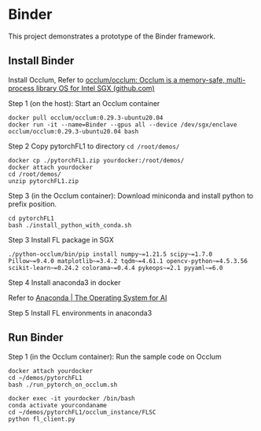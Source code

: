 # Binder

This project demonstrates a prototype of the Binder framework.

## Install Binder

Install Occlum, Refer to [occlum/occlum: Occlum is a memory-safe, multi-process library OS for Intel SGX (github.com)](https://github.com/occlum/occlum/tree/master)

Step 1 (on the host): Start an Occlum container
```
docker pull occlum/occlum:0.29.3-ubuntu20.04
docker run -it --name=Binder --gpus all --device /dev/sgx/enclave occlum/occlum:0.29.3-ubuntu20.04 bash
```

Step 2  Copy pytorchFL1 to directory  `cd /root/demos/`

```
docker cp ./pytorchFL1.zip yourdocker:/root/demos/
docker attach yourdocker
cd /root/demos/
unzip pytorchFL1.zip
```

Step 3 (in the Occlum container): Download miniconda and install python to prefix position.

```
cd pytorchFL1
bash ./install_python_with_conda.sh
```

Step 3 Install FL package in SGX

```
./python-occlum/bin/pip install numpy~=1.21.5 scipy~=1.7.0 Pillow~=9.4.0 matplotlib~=3.4.2 tqdm~=4.61.1 opencv-python~=4.5.3.56 scikit-learn~=0.24.2 colorama~=0.4.4 pykeops~=2.1 pyyaml~=6.0
```

Step 4 Install anaconda3 in docker

Refer to [Anaconda | The Operating System for AI](https://www.anaconda.com/)

Step 5 Install FL environments in anaconda3 



## Run Binder

Step 1 (in the Occlum container): Run the sample code on Occlum

```
docker attach yourdocker
cd ~/demos/pytorchFL1
bash ./run_pytorch_on_occlum.sh
```



```
docker exec -it yourdocker /bin/bash
conda activate yourcondaname
cd ~/demos/pytorchFL1/occlum_instance/FLSC
python fl_client.py
```

